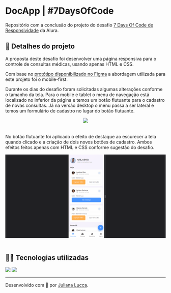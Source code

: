 # DocApp | #7DaysOfCode

Repositório com a conclusão do projeto do desafio [7 Days Of Code de Responsividade](https://7daysofcode.io/matricula/responsividade) da Alura.

## 📁 Detalhes do projeto

A proposta deste desafio foi desenvolver uma página responsiva para o controle de consultas médicas, usando apenas HTML e CSS.

Com base no [protótipo disponibilizado no Figma](https://www.figma.com/file/4OjHFmeHAgfX2JpRymOeA0/7days---Responsividade?node-id=0%3A1&mode=dev) a abordagem utilizada para este projeto foi o mobile-first.

Durante os dias do desafio foram solicitadas algumas alterações conforme o tamanho da tela. Para o mobile e tablet o menu de navegação está localizado no inferior da página e temos um botão flutuante para o cadastro de novas consultas. Já na versão desktop o menu passa a ser lateral e temos um formulário de cadastro no lugar do botão flutuante.

<div align="center">
	<img width=600px src="./assets/img/readme/responsive.gif">
</div><br>

No botão flutuante foi aplicado o efeito de destaque ao escurecer a tela quando clicado e a criação de dois novos botões de cadastro. Ambos efeitos feitos apenas com HTML e CSS conforme sugestão do desafio.

<div align="center">
	<img width=600px src="./assets/img/readme/floating-btn.gif">
</div><br>

## 👩‍💻 Tecnologias utilizadas

<div>
	<img src="https://img.shields.io/badge/CSS3-1572B6?style=for-the-badge&logo=css3&logoColor=white">
	<img src="https://img.shields.io/badge/HTML5-E34F26?style=for-the-badge&logo=html5&logoColor=white">
</div>

<hr>

Desenvolvido com 💙 por [Juliana Lucca](https://www.linkedin.com/in/julianalucca/).
